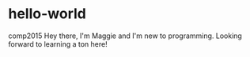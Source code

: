 # hello-world
comp2015
Hey there, I'm Maggie and I'm new to programming.  Looking forward to learning a ton here!
